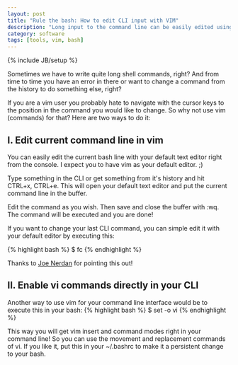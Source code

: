 ```yaml
---
layout: post
title: "Rule the bash: How to edit CLI input with VIM"
description: "Long input to the command line can be easily edited using vim."
category: software
tags: [tools, vim, bash]
---
```

{% include JB/setup %}

Sometimes we have to write quite long shell commands, right? And from
time to time you have an error in there or want to change a command from
the history to do something else, right?

If you are a vim user you probably hate to navigate with the cursor keys
to the position in the command you would like to change. So why not use
vim (commands) for that? Here are two ways to do it:

## I. Edit current command line in vim

You can easily edit the current bash line with your default text editor
right from the console. I expect you to have vim as your default editor.
;)

Type something in the CLI or get something from
it's history and hit CTRL+x, CTRL+e. This will open your
default text editor and put the current command line in the buffer.

Edit the command as you wish. Then save and close the buffer with :wq. The
command will be executed and you are done!

If you want to change your last CLI command, you can simple edit it
with your default editor by executing this:

{% highlight bash %}
$ fc
{% endhighlight %}

Thanks to [Joe
Nerdan](https://plus.google.com/u/0/116774631632663162388) for pointing
this out!

## II. Enable vi commands directly in your CLI

Another way to use vim for your command line interface would be to
execute this in your bash:
{% highlight bash %}
$ set -o vi
{% endhighlight %}

This way you will get vim insert and command modes right in your command
line! So you can use the movement and replacement commands of vi. If you
like it, put this in your ~/.bashrc to make it a persistent change to your
bash.
